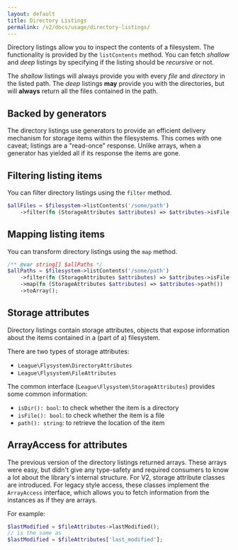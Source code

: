 ```yaml
---
layout: default
title: Directory Listings
permalink: /v2/docs/usage/directory-listings/
---
```


Directory listings allow you to inspect the contents of a filesystem. The functionality
is provided by the `listContents` method. You can fetch _shallow_ and _deep_ listings by
specifying if the listing should be _recursive_ or not.

The _shallow_ listings will always provide you with every _file_ and _directory_ in the
listed path. The _deep_ listings **may** provide you with the directories, but will **always**
return all the files contained in the path.

## Backed by generators

The directory listings use generators to provide an efficient delivery mechanism for
storage items within the filesystems. This comes with one caveat; listings are a "read-once"
response. Unlike arrays, when a generator has yielded all if its response the items are gone.

## Filtering listing items

You can filter directory listings using the `filter` method.

```php
$allFiles = $filesystem->listContents('/some/path')
    ->filter(fn (StorageAttributes $attributes) => $attributes->isFile());
``` 

## Mapping listing items

You can transform directory listings using the `map` method.

```php
/** @var string[] $allPaths */
$allPaths = $filesystem->listContents('/some/path')
    ->filter(fn (StorageAttributes $attributes) => $attributes->isFile())
    ->map(fn (StorageAttributes $attributes) => $attributes->path())
    ->toArray();
```

## Storage attributes

Directory listings contain storage attributes, objects that expose information about
the items contained in a (part of a) filesystem.

There are two types of storage attributes:

- `League\Flysystem\DirectoryAttributes`
- `League\Flysystem\FileAttributes`

The common interface (`League\Flysystem\StorageAttributes`) provides some common information:

- `isDir(): bool`: to check whether the item is a directory
- `isFile(): bool`: to check whether the item is a file
- `path(): string`: to retrieve the location of the item

## ArrayAccess for attributes

The previous version of the directory listings returned arrays. These arrays were easy, but
didn't give any type-safety and required consumers to know a lot about the library's internal
structure. For V2, storage attribute classes are introduced. For legacy style access, these
classes implement the `ArrayAccess` interface, which allows you to fetch information from
the instances as if they are arrays.

For example:

```php
$lastModified = $fileAttributes->lastModified();
// is the same as
$lastModified = $fileAttributes['last_modified'];
```
